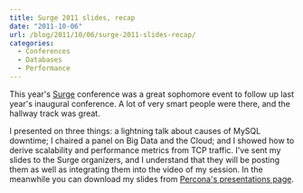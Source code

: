 ```yaml
---
title: Surge 2011 slides, recap
date: "2011-10-06"
url: /blog/2011/10/06/surge-2011-slides-recap/
categories:
  - Conferences
  - Databases
  - Performance
---
```

This year's [Surge](http://omniti.com/surge/2011/) conference was a great sophomore event to follow up last year's inaugural conference. A lot of very smart people were there, and the hallway track was great.

I presented on three things: a lightning talk about causes of MySQL downtime; I chaired a panel on Big Data and the Cloud; and I showed how to derive scalability and performance metrics from TCP traffic. I've sent my slides to the Surge organizers, and I understand that they will be posting them as well as integrating them into the video of my session. In the meanwhile you can download my slides from [Percona's presentations page](http://www.percona.com/about-us/presentations/).


